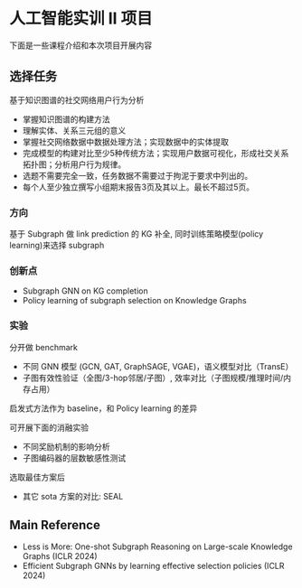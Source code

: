 # 人工智能实训 II 项目

下面是一些课程介绍和本次项目开展内容

## 选择任务

基于知识图谱的社交网络用户行为分析

- 掌握知识图谱的构建方法
- 理解实体、关系三元组的意义
- 掌握社交网络数据中数据处理方法；实现数据中的实体提取
- 完成模型的构建对比至少5种传统方法；实现用户数据可视化，形成社交关系拓扑图；分析用户行为规律。
- 选题不需要完全一致，任务数据不需要过于拘泥于要求中列出的。
- 每个人至少独立撰写小组期末报告3页及其以上。最长不超过5页。

### 方向

基于 Subgraph 做 link prediction 的 KG 补全, 同时训练策略模型(policy learning)来选择 subgraph

### 创新点

- Subgraph GNN on KG completion
- Policy learning of subgraph selection on Knowledge Graphs

### 实验

分开做 benchmark

- 不同 GNN 模型 (GCN, GAT, GraphSAGE, VGAE)，语义模型对比（TransE）
- 子图有效性验证（全图/3-hop邻居/子图）, 效率对比（子图规模/推理时间/内存占用）

启发式方法作为 baseline，和 Policy learning 的差异

可开展下面的消融实验

- 不同奖励机制的影响分析
- 子图编码器的层数敏感性测试

选取最佳方案后

- 其它 sota 方案的对比: SEAL

## Main Reference

- Less is More: One-shot Subgraph Reasoning on Large-scale Knowledge Graphs (ICLR 2024)
- Efficient Subgraph GNNs by learning effective selection policies (ICLR 2024)
